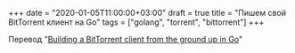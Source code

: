+++
date = "2020-01-05T11:00:00+03:00"
draft = true
title = "Пишем свой BitTorrent клиент на Go"
tags = ["golang", "torrent", "bittorrent"]
+++

Перевод "[Building a BitTorrent client from the ground up in Go](https://blog.jse.li/posts/torrent/)"
